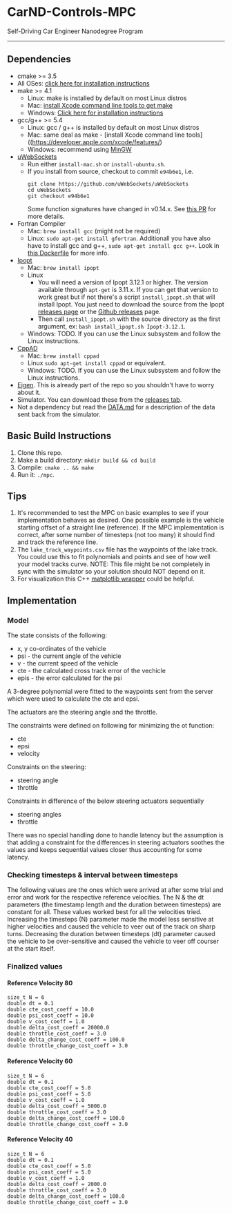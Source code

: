 # CarND-Controls-MPC
Self-Driving Car Engineer Nanodegree Program

---

## Dependencies

* cmake >= 3.5
 * All OSes: [click here for installation instructions](https://cmake.org/install/)
* make >= 4.1
  * Linux: make is installed by default on most Linux distros
  * Mac: [install Xcode command line tools to get make](https://developer.apple.com/xcode/features/)
  * Windows: [Click here for installation instructions](http://gnuwin32.sourceforge.net/packages/make.htm)
* gcc/g++ >= 5.4
  * Linux: gcc / g++ is installed by default on most Linux distros
  * Mac: same deal as make - [install Xcode command line tools]((https://developer.apple.com/xcode/features/)
  * Windows: recommend using [MinGW](http://www.mingw.org/)
* [uWebSockets](https://github.com/uWebSockets/uWebSockets)
  * Run either `install-mac.sh` or `install-ubuntu.sh`.
  * If you install from source, checkout to commit `e94b6e1`, i.e.
    ```
    git clone https://github.com/uWebSockets/uWebSockets 
    cd uWebSockets
    git checkout e94b6e1
    ```
    Some function signatures have changed in v0.14.x. See [this PR](https://github.com/udacity/CarND-MPC-Project/pull/3) for more details.
* Fortran Compiler
  * Mac: `brew install gcc` (might not be required)
  * Linux: `sudo apt-get install gfortran`. Additionall you have also have to install gcc and g++, `sudo apt-get install gcc g++`. Look in [this Dockerfile](https://github.com/udacity/CarND-MPC-Quizzes/blob/master/Dockerfile) for more info.
* [Ipopt](https://projects.coin-or.org/Ipopt)
  * Mac: `brew install ipopt`
  * Linux
    * You will need a version of Ipopt 3.12.1 or higher. The version available through `apt-get` is 3.11.x. If you can get that version to work great but if not there's a script `install_ipopt.sh` that will install Ipopt. You just need to download the source from the Ipopt [releases page](https://www.coin-or.org/download/source/Ipopt/) or the [Github releases](https://github.com/coin-or/Ipopt/releases) page.
    * Then call `install_ipopt.sh` with the source directory as the first argument, ex: `bash install_ipopt.sh Ipopt-3.12.1`. 
  * Windows: TODO. If you can use the Linux subsystem and follow the Linux instructions.
* [CppAD](https://www.coin-or.org/CppAD/)
  * Mac: `brew install cppad`
  * Linux `sudo apt-get install cppad` or equivalent.
  * Windows: TODO. If you can use the Linux subsystem and follow the Linux instructions.
* [Eigen](http://eigen.tuxfamily.org/index.php?title=Main_Page). This is already part of the repo so you shouldn't have to worry about it.
* Simulator. You can download these from the [releases tab](https://github.com/udacity/self-driving-car-sim/releases).
* Not a dependency but read the [DATA.md](./DATA.md) for a description of the data sent back from the simulator.


## Basic Build Instructions


1. Clone this repo.
2. Make a build directory: `mkdir build && cd build`
3. Compile: `cmake .. && make`
4. Run it: `./mpc`.

## Tips

1. It's recommended to test the MPC on basic examples to see if your implementation behaves as desired. One possible example
is the vehicle starting offset of a straight line (reference). If the MPC implementation is correct, after some number of timesteps
(not too many) it should find and track the reference line.
2. The `lake_track_waypoints.csv` file has the waypoints of the lake track. You could use this to fit polynomials and points and see of how well your model tracks curve. NOTE: This file might be not completely in sync with the simulator so your solution should NOT depend on it.
3. For visualization this C++ [matplotlib wrapper](https://github.com/lava/matplotlib-cpp) could be helpful.

## Implementation

### Model
The state consists of the following:
* x, y co-ordinates of the vehicle
* psi - the current angle of the vehicle
* v - the current speed of the vehicle
* cte - the calculated cross track error of the vechicle
* epis - the error calculated for the psi

A 3-degree polynomial were fitted to the waypoints sent from the server which were used to calculate the cte and epsi.

The actuators are the steering angle and the throttle.

The constraints were defined on following for minimizing the ot function:
* cte
* epsi
* velocity

Constraints on the steering:
* steering angle
* throttle

Constraints in difference of the below steering actuators sequentially
* steering angles
* throttle

There was no special handling done to handle latency but the assumption is that adding a constraint for the 
differences in steering actuators soothes the values and keeps sequential values closer thus accounting for some 
latency. 

### Checking timesteps & interval between timesteps
The following values are the ones which were arrived at after some trial and error and work for the respective reference velocities.
The N & the dt parameters (the timestamp length and the duration between timesteps) are constant for all. These 
 values worked best for all the velocities tried. Increasing the timesteps (N) parameter made the model less sensitive
 at higher velocities and caused the vehicle to veer out of the track on sharp turns. Decreasing the duration between
 timesteps (dt) parameter caused the vehicle to be over-sensitive and caused the vehicle to veer off courser at the 
 start itself.

### Finalized values
#### Reference Velocity 80

````
size_t N = 6
double dt = 0.1
double cte_cost_coeff = 10.0
double psi_cost_coeff = 10.0
double v_cost_coeff = 1.0
double delta_cost_coeff = 20000.0
double throttle_cost_coeff = 3.0
double delta_change_cost_coeff = 100.0
double throttle_change_cost_coeff = 3.0  
````

#### Reference Velocity 60

````
size_t N = 6
double dt = 0.1
double cte_cost_coeff = 5.0
double psi_cost_coeff = 5.0
double v_cost_coeff = 1.0
double delta_cost_coeff = 5000.0
double throttle_cost_coeff = 3.0
double delta_change_cost_coeff = 100.0
double throttle_change_cost_coeff = 3.0  
````

#### Reference Velocity 40

````
size_t N = 6
double dt = 0.1
double cte_cost_coeff = 5.0
double psi_cost_coeff = 5.0
double v_cost_coeff = 1.0
double delta_cost_coeff = 2000.0
double throttle_cost_coeff = 3.0
double delta_change_cost_coeff = 100.0
double throttle_change_cost_coeff = 3.0  
````